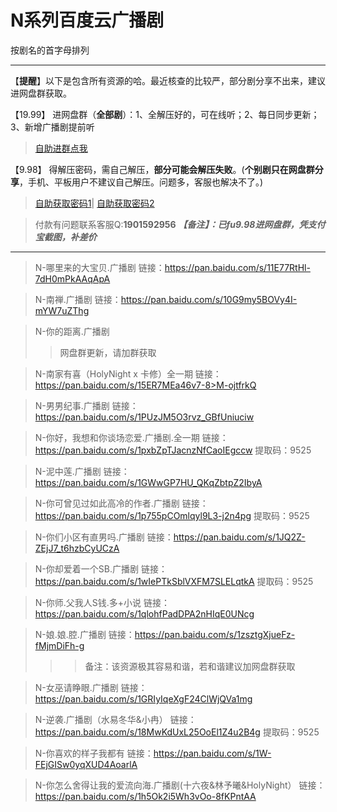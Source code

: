 <h1>N系列百度云广播剧</h1>
按剧名的首字母排列

-----
【**提醒**】以下是包含所有资源的哈。最近核查的比较严，部分剧分享不出来，建议进网盘群获取。


【19.99】 进网盘群（**全部剧**）：1、全解压好的，可在线听；2、每日同步更新；3、新增广播剧提前听
>[自助进群点我](http://pay.tupianmima.com/ma.html)

【9.98】 得解压密码，需自己解压，**部分可能会解压失败**。(**个别剧只在网盘群分享**，手机、平板用户不建议自己解压。问题多，客服也解决不了。)

>[自助获取密码1](http://pay.tupianmima.com/p.php?8tp=t4.14178a37b998.pg1)|
[自助获取密码2](http://pay.tupianmima.com/p.php?8tp=s1.13473a116b998.pg1)

>付款有问题联系客服Q:**1901592956**
***【备注】：已fu9.98进网盘群，凭支付宝截图，补差价***

------


>N-哪里来的大宝贝.广播剧
链接：https://pan.baidu.com/s/11E77RtHl-7dH0mPkAAqApA
 
>N-南禅.广播剧
链接：https://pan.baidu.com/s/10G9my5BOVy4I-mYW7uZThg
 
>N-你的距离.广播剧
>>网盘群更新，请加群获取
 
>N-南家有喜（HolyNight x 卡修）全一期
链接：https://pan.baidu.com/s/15ER7MEa46v7-8>M-ojtfrkQ
 
>N-男男纪事.广播剧
链接：https://pan.baidu.com/s/1PUzJM5O3rvz_GBfUniuciw

>N-你好，我想和你谈场恋爱.广播剧.全一期
链接：https://pan.baidu.com/s/1pxbZpTJacnzNfCaoIEgccw
提取码：9525
 
>N-泥中莲.广播剧
链接：https://pan.baidu.com/s/1GWwGP7HU_QKqZbtpZ2IbyA
 
>N-你可曾见过如此高冷的作者.广播剧
链接：https://pan.baidu.com/s/1p755pCOmlqyl9L3-j2n4pg
提取码：9525
 
>N-你们小区有直男吗.广播剧
链接：https://pan.baidu.com/s/1JQ2Z-ZEjJ7_t6hzbCyUCzA
 
>N-你却爱着一个SB.广播剧
链接：https://pan.baidu.com/s/1wIePTkSblVXFM7SLELqtkA
提取码：9525 
 
>N-你师.父我人S钱.多+小说
链接：https://pan.baidu.com/s/1qlohfPadDPA2nHIqE0UNcg
 
>N-娘.娘.腔.广播剧
链接：https://pan.baidu.com/s/1zsztgXjueFz-fMjmDiFh-g
>>>备注：该资源极其容易和谐，若和谐建议加网盘群获取
 
>N-女巫请睁眼.广播剧
链接：https://pan.baidu.com/s/1GRIyIqeXgF24ClWjQVa1mg
 
>N-逆袭.广播剧（水易冬华&小冉）
链接：https://pan.baidu.com/s/18MwKdUxL25OoEl1Z4u2B4g
提取码：9525 
 
>N-你喜欢的样子我都有
链接：https://pan.baidu.com/s/1W-FEjGISw0yqXUD4AoarlA

>N-你怎么舍得让我的爱流向海.广播剧(十六夜&林予曦&HolyNight）
链接：https://pan.baidu.com/s/1h5Ok2i5Wh3vOo-8fKPntAA
 



